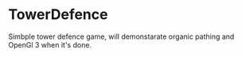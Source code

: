 # TowerDefence
Simbple tower defence game, will demonstarate organic pathing and OpenGl 3 when it's done.

